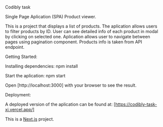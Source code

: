 Codibly task

Single Page Aplication (SPA) Product viewer.

This is a project that displays a list of products. The aplication allows users to filter products by ID. User can see detailed info of each product in modal by clicking on selected one. Aplication allows user to navigate between pages using pagination component. Products info is taken from API endpoint.

Getting Started:

Installing dependencies:
npm install

Start the aplication:
npm start

Open [http://localhost:3000] with your browser to see the result.

Deployment:

A deployed version of the aplication can be found at:
[https://codibly-task-xi.vercel.app/]

This is a [Next.js](https://nextjs.org/) project.
